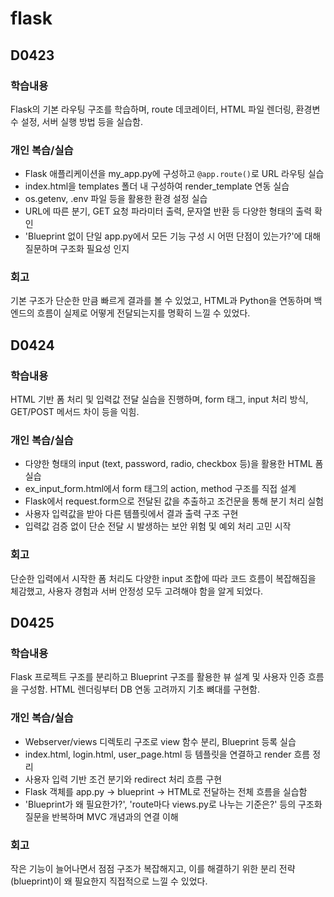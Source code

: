 # flask

## D0423

### 학습내용
Flask의 기본 라우팅 구조를 학습하며, route 데코레이터, HTML 파일 렌더링, 환경변수 설정, 서버 실행 방법 등을 실습함.

### 개인 복습/실습
- Flask 애플리케이션을 my_app.py에 구성하고 `@app.route()`로 URL 라우팅 실습
- index.html을 templates 폴더 내 구성하여 render_template 연동 실습
- os.getenv, .env 파일 등을 활용한 환경 설정 실습
- URL에 따른 분기, GET 요청 파라미터 출력, 문자열 반환 등 다양한 형태의 출력 확인
- 'Blueprint 없이 단일 app.py에서 모든 기능 구성 시 어떤 단점이 있는가?'에 대해 질문하며 구조화 필요성 인지

### 회고
기본 구조가 단순한 만큼 빠르게 결과를 볼 수 있었고, HTML과 Python을 연동하며 백엔드의 흐름이 실제로 어떻게 전달되는지를 명확히 느낄 수 있었다.

## D0424

### 학습내용
HTML 기반 폼 처리 및 입력값 전달 실습을 진행하며, form 태그, input 처리 방식, GET/POST 메서드 차이 등을 익힘.

### 개인 복습/실습
- 다양한 형태의 input (text, password, radio, checkbox 등)을 활용한 HTML 폼 실습
- ex_input_form.html에서 form 태그의 action, method 구조를 직접 설계
- Flask에서 request.form으로 전달된 값을 추출하고 조건문을 통해 분기 처리 실험
- 사용자 입력값을 받아 다른 템플릿에서 결과 출력 구조 구현
- 입력값 검증 없이 단순 전달 시 발생하는 보안 위험 및 예외 처리 고민 시작

### 회고
단순한 입력에서 시작한 폼 처리도 다양한 input 조합에 따라 코드 흐름이 복잡해짐을 체감했고, 사용자 경험과 서버 안정성 모두 고려해야 함을 알게 되었다.

## D0425

### 학습내용
Flask 프로젝트 구조를 분리하고 Blueprint 구조를 활용한 뷰 설계 및 사용자 인증 흐름을 구성함. HTML 렌더링부터 DB 연동 고려까지 기초 뼈대를 구현함.

### 개인 복습/실습
- Webserver/views 디렉토리 구조로 view 함수 분리, Blueprint 등록 실습
- index.html, login.html, user_page.html 등 템플릿을 연결하고 render 흐름 정리
- 사용자 입력 기반 조건 분기와 redirect 처리 흐름 구현
- Flask 객체를 app.py → blueprint → HTML로 전달하는 전체 흐름을 실습함
- 'Blueprint가 왜 필요한가?', 'route마다 views.py로 나누는 기준은?' 등의 구조화 질문을 반복하며 MVC 개념과의 연결 이해

### 회고
작은 기능이 늘어나면서 점점 구조가 복잡해지고, 이를 해결하기 위한 분리 전략(blueprint)이 왜 필요한지 직접적으로 느낄 수 있었다.
